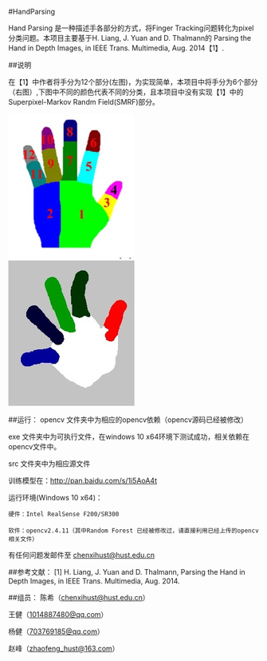#HandParsing

  Hand Parsing 是一种描述手各部分的方式，将Finger Tracking问题转化为pixel分类问题。本项目主要基于H. Liang, J. Yuan and D. Thalmann的 Parsing the Hand in Depth Images, in IEEE Trans. Multimedia, Aug. 2014【1】. 
  
##说明

  在【1】中作者将手分为12个部分(左图)，为实现简单，本项目中将手分为6个部分（右图）,下图中不同的颜色代表不同的分类，且本项目中没有实现【1】中的Superpixel-Markov Randm Field(SMRF)部分。
  
  ![image](https://github.com/HustHandTracking/HandParsing/blob/master/img/HandParsing_12.jpg)![image](https://github.com/HustHandTracking/HandParsing/blob/master/img/HandParsing_6.jpg)


##运行：
opencv 文件夹中为相应的opencv依赖（opencv源码已经被修改）

exe 文件夹中为可执行文件，在windows 10 x64环境下测试成功，相关依赖在opencv文件中。

src 文件夹中为相应源文件


训练模型在：http://pan.baidu.com/s/1i5AoA4t 

运行环境(Windows 10 x64)：

    硬件：Intel RealSense F200/SR300

    软件：opencv2.4.11（其中Random Forest 已经被修改过，请直接利用已经上传的opencv相关文件）
        
有任何问题发邮件至 chenxihust@hust.edu.cn


##参考文献：
[1] H. Liang, J. Yuan and D. Thalmann, Parsing the Hand in Depth Images, in IEEE Trans. Multimedia, Aug. 2014.


##组员：
陈希（chenxihust@hust.edu.cn）

王健（1014887480@qq.com）

杨健（703769185@qq.com）

赵峰（zhaofeng_hust@163.com）
